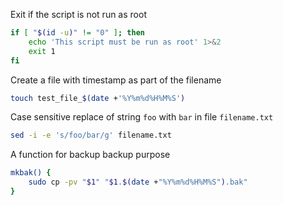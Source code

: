 Exit if the script is not run as root

```sh
if [ "$(id -u)" != "0" ]; then
	echo 'This script must be run as root' 1>&2
	exit 1
fi
```

Create a file with timestamp as part of the filename

```sh
touch test_file_$(date +'%Y%m%d%H%M%S')
```

Case sensitive replace of string `foo` with `bar` in file `filename.txt`

```sh
sed -i -e 's/foo/bar/g' filename.txt
```

A function for backup backup purpose

```sh
mkbak() {
	sudo cp -pv "$1" "$1.$(date +"%Y%m%d%H%M%S").bak"
}
```
